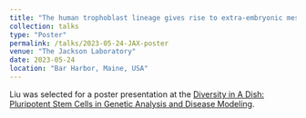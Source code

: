 ```yaml
---
title: "The human trophoblast lineage gives rise to extra-embryonic mesenchyme emphasizing early development as a rich source of evolutionary innovation"
collection: talks
type: "Poster"
permalink: /talks/2023-05-24-JAX-poster
venue: "The Jackson Laboratory"
date: 2023-05-24
location: "Bar Harbor, Maine, USA"
---
```


Liu was selected for a poster presentation at the [Diversity in A Dish: Pluripotent Stem Cells in Genetic Analysis and Disease Modeling](https://www.jax.org/education-and-learning/education-calendar/2023/05-May/diversity-in-a-dish).

